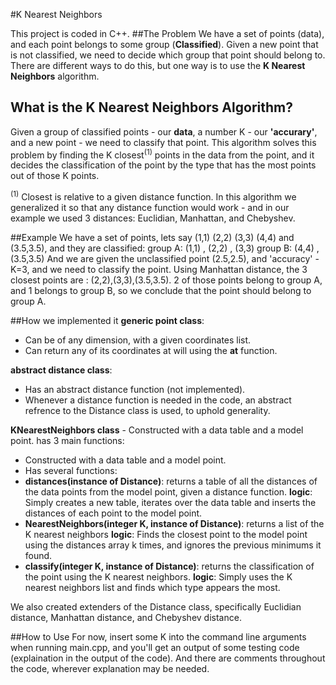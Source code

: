 #K Nearest Neighbors

This project is coded in C++.
##The Problem
We have a set of points (data), and each point belongs to some group (**Classified**).
Given a new point that is not classified, we need to decide which group that point should belong to.
There are different ways to do this, but one way is to use the **K Nearest Neighbors** algorithm.
## What is the K Nearest Neighbors Algorithm?
Given a group of classified points - our **data**, a number K - our **'accurary'**, and a new point -  we need to classify that point.
This algorithm solves this problem by finding the K closest<sup>(1)</sup> points in the data from the point, and it decides the classification
of the point by the type that has the most points out of those K points.

<sup>(1)</sup> Closest is relative to a given distance function. In this algorithm we generalized it so that any distance function would work - and in our example we used 3 distances: Euclidian, Manhattan, and Chebyshev.

##Example
We have a set of points, lets say (1,1) (2,2) (3,3) (4,4) and (3.5,3.5), and they are classified:
group A: (1,1) , (2,2) , (3,3)
group B: (4,4) , (3.5,3.5)
And we are given the unclassified point (2.5,2.5), and 'accuracy' - K=3, and we need to classify the point.
Using Manhattan distance, the 3 closest points are : (2,2),(3,3),(3.5,3.5). 2 of those points belong to group A,
and 1 belongs to group B, so we conclude that the point should belong to group A.

##How we implemented it
**generic point class**:
- Can be of any dimension, with a given coordinates list.
- Can return any of its coordinates at will using the **at** function.

**abstract distance class**:
- Has an abstract distance function (not implemented).
- Whenever a distance function is needed in the code, an abstract refrence to the Distance class is used, to uphold generality.

**KNearestNeighbors class** - Constructed with a data table and a model point. has 3 main functions:
- Constructed with a data table and a model point.
- Has several functions:
- **distances(instance of Distance)**: returns a table of all the distances of the data points from the model point, given a distance function.
  **logic**: Simply creates a new table, iterates over the data table and inserts the distances of each point to the model point.
- **NearestNeighbors(integer K, instance of Distance)**: returns a list of the K nearest neighbors
  **logic**: Finds the closest point to the model point using the distances array k times, and ignores the previous minimums it found.
- **classify(integer K, instance of Distance)**: returns the classification of the point using the K nearest neighbors.
  **logic**: Simply uses the K nearest neighbors list and finds which type appears the most.

We also created extenders of the Distance class, specifically Euclidian distance, Manhattan distance, and Chebyshev distance.

##How to Use
For now, insert some K into the command line arguments when running main.cpp, and you'll get 
an output of some testing code (explaination in the output of the code).
And there are comments throughout the code, wherever explanation may be needed.
